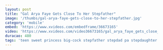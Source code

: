 ```yaml
---
layout: post
title: "Gal Arya Faye Gets Close To Her Stepfather"
image: '/thumbs/gal-arya-faye-gets-close-to-her-stepfather.jpg'
category: 'mobile'
embed: 'https://www.xvideos.com/embedframe/36673165'
video: 'https://www.xvideos.com/video36673165/gal_arya_faye_gets_close_to_her_stepfather'
duracao: 480
tags: 'teen sweet princess big-cock stepfather stepdad pa stepdaughter step-father step-daughter step-dad'
---
```


